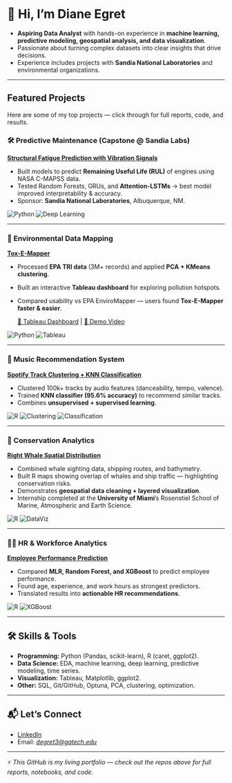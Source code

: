 # 👋 Hi, I’m Diane Egret

* **Aspiring Data Analyst** with hands-on experience in **machine learning, predictive modeling, geospatial analysis, and data visualization**.
* Passionate about turning complex datasets into clear insights that drive decisions.
* Experience includes projects with **Sandia National Laboratories** and environmental organizations.

---

## Featured Projects

Here are some of my top projects — click through for full reports, code, and results.

### 🛠️ Predictive Maintenance (Capstone @ Sandia Labs)

[**Structural Fatigue Prediction with Vibration Signals**](https://github.com/dianeegret/2025-Structural-Fatigue-Aircraft-Engines)

* Built models to predict **Remaining Useful Life (RUL)** of engines using NASA C-MAPSS data.
* Tested Random Forests, GRUs, and **Attention-LSTMs** → best model improved interpretability & accuracy.
* Sponsor: **Sandia National Laboratories**, Albuquerque, NM.

![Python](https://img.shields.io/badge/Python-ML-blue) ![Deep Learning](https://img.shields.io/badge/DeepLearning-LSTM-red)

---

### 🧪 Environmental Data Mapping

[**Tox-E-Mapper**](https://github.com/dianeegret/2025-Tox-E-Mapper)

* Processed **EPA TRI data** (3M+ records) and applied **PCA + KMeans clustering**.
* Built an interactive **Tableau dashboard** for exploring pollution hotspots.
* Compared usability vs EPA EnviroMapper — users found **Tox-E-Mapper faster & easier**.

  [🔗 Tableau Dashboard](https://public.tableau.com/app/profile/diane.egret/viz/ClusteredMap_17440624844360/Dashboard1) | [🎥 Demo Video](https://www.youtube.com/watch?v=nSbnjFp_rTA)

![Python](https://img.shields.io/badge/Python-DataPrep-blue) ![Tableau](https://img.shields.io/badge/Tableau-InteractiveViz-orange)

---

### 🎵 Music Recommendation System

[**Spotify Track Clustering + KNN Classification**](https://github.com/dianeegret/2024-Music-Recommendation-System)

* Clustered 100k+ tracks by audio features (danceability, tempo, valence).
* Trained **KNN classifier (95.6% accuracy)** to recommend similar tracks.
* Combines **unsupervised + supervised learning**.

![R](https://img.shields.io/badge/R-ML-green) ![Clustering](https://img.shields.io/badge/Clustering-KMeans-blue) ![Classification](https://img.shields.io/badge/Classification-KNN-purple)

---

### 🌊 Conservation Analytics

[**Right Whale Spatial Distribution**](https://github.com/dianeegret/2022-Whale-Habitat-Distribution)

* Combined whale sighting data, shipping routes, and bathymetry.
* Built R maps showing overlap of whales and ship traffic — highlighting conservation risks.
* Demonstrates **geospatial data cleaning + layered visualization**.
* Internship completed at the **University of Miami**’s Rosenstiel School of Marine, Atmospheric and Earth Science.

![R](https://img.shields.io/badge/R-Geospatial-green) ![DataViz](https://img.shields.io/badge/DataViz-ggplot2-blue)

---

### 👩‍💼 HR & Workforce Analytics

[**Employee Performance Prediction**](https://github.com/dianeegret/2024-Employee-Performance)

* Compared **MLR, Random Forest, and XGBoost** to predict employee performance.
* Found age, experience, and work hours as strongest predictors.
* Translated results into **actionable HR recommendations**.

![R](https://img.shields.io/badge/R-Modeling-green) ![XGBoost](https://img.shields.io/badge/XGBoost-ML-red)

---

## 🛠️ Skills & Tools

* **Programming:** Python (Pandas, scikit-learn), R (caret, ggplot2).
* **Data Science:** EDA, machine learning, deep learning, predictive modeling, time series.
* **Visualization:** Tableau, Matplotlib, ggplot2.
* **Other:** SQL, Git/GitHub, Optuna, PCA, clustering, optimization.

---

## 📬 Let’s Connect

* [LinkedIn](https://www.linkedin.com/in/diane-egret-19961b230/)
* Email: *degret3@gatech.edu*

---

⚡ *This GitHub is my living portfolio — check out the repos above for full reports, notebooks, and code.*
